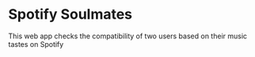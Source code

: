 # Spotify Soulmates
This web app checks the compatibility of two users based on their music tastes on Spotify
